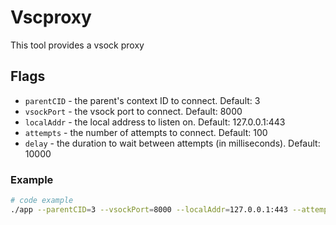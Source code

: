 # Vscproxy
This tool provides a vsock proxy
## Flags
- `parentCID` - the parent's context ID to connect. Default: 3
- `vsockPort` - the vsock port to connect. Default: 8000
- `localAddr` - the local address to listen on. Default: 127.0.0.1:443
- `attempts` - the number of attempts to connect. Default: 100
- `delay` - the duration to wait between attempts (in milliseconds). Default: 10000
### Example
```bash
# code example
./app --parentCID=3 --vsockPort=8000 --localAddr=127.0.0.1:443 --attempts=100 --delay=10000
```